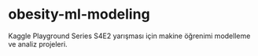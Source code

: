 # obesity-ml-modeling
Kaggle Playground Series S4E2 yarışması için makine öğrenimi modelleme ve analiz projeleri.
